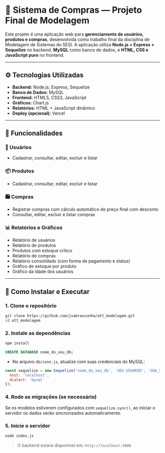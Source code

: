 # 💼 Sistema de Compras — Projeto Final de Modelagem

Este projeto é uma aplicação web para **gerenciamento de usuários, produtos e compras**, desenvolvida como trabalho final da disciplina de Modelagem de Sistemas do SESI. A aplicação utiliza **Node.js + Express + Sequelize** no backend, **MySQL** como banco de dados, e **HTML, CSS e JavaScript puro** no frontend.

---

## ⚙️ Tecnologias Utilizadas

- **Backend:** Node.js, Express, Sequelize  
- **Banco de Dados:** MySQL  
- **Frontend:** HTML5, CSS3, JavaScript  
- **Gráficos:** Chart.js  
- **Relatórios:** HTML + JavaScript dinâmico  
- **Deploy (opcional):** Vercel  

---

## 🧪 Funcionalidades

### 👤 Usuários
- Cadastrar, consultar, editar, excluir e listar

### 📦 Produtos
- Cadastrar, consultar, editar, excluir e listar

### 🛍️ Compras
- Registrar compras com cálculo automático de preço final com desconto
- Consultar, editar, excluir e listar compras

### 📊 Relatórios e Gráficos
- Relatório de usuários
- Relatório de produtos
- Produtos com estoque crítico
- Relatório de compras
- Relatório consolidado (com forma de pagamento e status)
- Gráfico de estoque por produto
- Gráfico da idade dos usuários

---

## 🚀 Como Instalar e Executar

### 1. Clone o repositório

```bash
git clone https://github.com/jvabreucunha/att_modelagem.git
cd att_modelagem
```
### 2. Instale as dependências

```bash
npm install
```

```sql
CREATE DATABASE nome_do_seu_db;
```

- No arquivo `db/conn.js`, atualize com suas credenciais do MySQL:

```javascript
const sequelize = new Sequelize('nome_do_seu_db', 'SEU_USUARIO', 'SUA_SENHA', {
  host: 'localhost',
  dialect: 'mysql'
});
```

### 4. Rode as migrações (se necessário)

Se os modelos estiverem configurados com `sequelize.sync()`, ao iniciar o servidor os dados serão sincronizados automaticamente.

### 5. Inicie o servidor

```bash
node index.js
```

> O backend estará disponível em: `http://localhost:3000`

